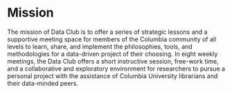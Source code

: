 # Mission
  
The mission of Data Club is to offer a series of strategic lessons and a supportive meeting space for members of the Columbia community of all levels to learn, share, and implement the philosophies, tools, and methodologies for a data-driven project of their choosing. In eight weekly meetings, the Data Club offers a short instructive session, free-work time, and a collaborative and exploratory environment for researchers to pursue a personal project with the assistance of Columbia University librarians and their data-minded peers. 
